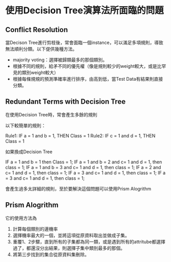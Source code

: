 # 使用Decision Tree演算法所面臨的問題

## Conflict Resolution
當Decison Tree進行剪枝後，常會面臨一個instance，可以滿足多項規則，導致無法順利分類。以下偍供幾種方法。

- majority voting：選擇被歸類最多的那個類別。
- 根據不同的規則，給矛不同的優先權（像是規則較少的weight較大，或是比罕見的類別weight較大）
- 根據每條規規的預測準確率進行排序，由高到低，當Test Data有結果則直接分類。


## Redundant Terms with Decision Tree

在使用Decision Tree時，常會產生多餘的規則

以下較簡單的規則：

Rule1: IF a = 1 and b = 1, THEN Class = 1
Rule2: IF c = 1 and d = 1, THEN Class = 1


如果換成Decision Tree

IF a = 1 and b = 1 then Class = 1;
IF a = 1 and b = 2  and c= 1 and d = 1, then class = 1;
IF a = 1 and b = 3  and c= 1 and d = 1, then class = 1;
IF a = 2 and c= 1 and d = 1, then class = 1;
IF a = 3 and c= 1 and d = 1, then class = 1;
IF a = 3 and c= 1 and d = 1, then class = 1;

會產生過多太詳細的規則，至於要解決這個問題可以使用Prism Alogrithm



## Prism Alogrithm

它的使用方法為

1. 計算每個類別的邊機率
2. 選擇機率最大的一個，並將這項從原資料取出並做成子集。
3. 重覆1、2步驟，直到所有的子集都為同一類，或是遇到所有的attritube都選擇過了，都還沒分出結果，則選擇子集中類別最多的那個。
4. 將第三步找到的集合從原資料集刪除。
